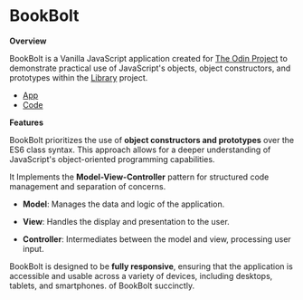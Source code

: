 # BookBolt

**Overview**

BookBolt is a Vanilla JavaScript application created for [The Odin Project](https://www.theodinproject.com/) to demonstrate practical use of JavaScript's objects, object constructors, and prototypes within the [Library](https://www.theodinproject.com/lessons/node-path-javascript-library) project.

- [App](https://alnah.github.io/bookbolt/)
- [Code](https://github.com/alnah/bookbolt)

**Features**

BookBolt prioritizes the use of **object constructors and prototypes** over the ES6 class syntax. This approach allows for a deeper understanding of JavaScript's object-oriented programming capabilities.

It Implements the **Model-View-Controller** pattern for structured code management and separation of concerns.

  - **Model**: Manages the data and logic of the application.


  - **View**: Handles the display and presentation to the user.


  - **Controller**: Intermediates between the model and view, processing user input.

BookBolt is designed to be **fully responsive**, ensuring that the application is accessible and usable across a variety of devices, including desktops, tablets, and smartphones.
 of BookBolt succinctly.
